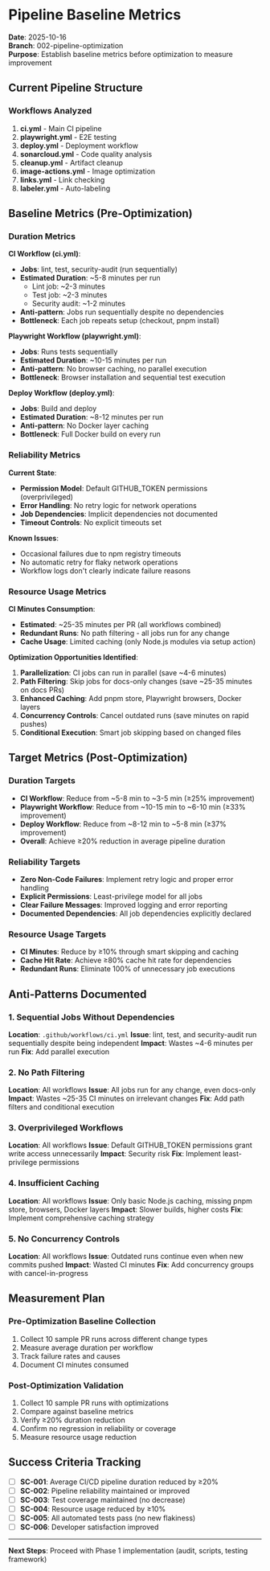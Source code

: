# Pipeline Baseline Metrics

**Date**: 2025-10-16  
**Branch**: 002-pipeline-optimization  
**Purpose**: Establish baseline metrics before optimization to measure improvement

## Current Pipeline Structure

### Workflows Analyzed

1. **ci.yml** - Main CI pipeline
2. **playwright.yml** - E2E testing
3. **deploy.yml** - Deployment workflow
4. **sonarcloud.yml** - Code quality analysis
5. **cleanup.yml** - Artifact cleanup
6. **image-actions.yml** - Image optimization
7. **links.yml** - Link checking
8. **labeler.yml** - Auto-labeling

## Baseline Metrics (Pre-Optimization)

### Duration Metrics

**CI Workflow (ci.yml)**:
- **Jobs**: lint, test, security-audit (run sequentially)
- **Estimated Duration**: ~5-8 minutes per run
  - Lint job: ~2-3 minutes
  - Test job: ~2-3 minutes
  - Security audit: ~1-2 minutes
- **Anti-pattern**: Jobs run sequentially despite no dependencies
- **Bottleneck**: Each job repeats setup (checkout, pnpm install)

**Playwright Workflow (playwright.yml)**:
- **Jobs**: Runs tests sequentially
- **Estimated Duration**: ~10-15 minutes per run
- **Anti-pattern**: No browser caching, no parallel execution
- **Bottleneck**: Browser installation and sequential test execution

**Deploy Workflow (deploy.yml)**:
- **Jobs**: Build and deploy
- **Estimated Duration**: ~8-12 minutes per run
- **Anti-pattern**: No Docker layer caching
- **Bottleneck**: Full Docker build on every run

### Reliability Metrics

**Current State**:
- **Permission Model**: Default GITHUB_TOKEN permissions (overprivileged)
- **Error Handling**: No retry logic for network operations
- **Job Dependencies**: Implicit dependencies not documented
- **Timeout Controls**: No explicit timeouts set

**Known Issues**:
- Occasional failures due to npm registry timeouts
- No automatic retry for flaky network operations
- Workflow logs don't clearly indicate failure reasons

### Resource Usage Metrics

**CI Minutes Consumption**:
- **Estimated**: ~25-35 minutes per PR (all workflows combined)
- **Redundant Runs**: No path filtering - all jobs run for any change
- **Cache Usage**: Limited caching (only Node.js modules via setup action)

**Optimization Opportunities Identified**:
1. **Parallelization**: CI jobs can run in parallel (save ~4-6 minutes)
2. **Path Filtering**: Skip jobs for docs-only changes (save ~25-35 minutes on docs PRs)
3. **Enhanced Caching**: Add pnpm store, Playwright browsers, Docker layers
4. **Concurrency Controls**: Cancel outdated runs (save minutes on rapid pushes)
5. **Conditional Execution**: Smart job skipping based on changed files

## Target Metrics (Post-Optimization)

### Duration Targets

- **CI Workflow**: Reduce from ~5-8 min to ~3-5 min (≥25% improvement)
- **Playwright Workflow**: Reduce from ~10-15 min to ~6-10 min (≥33% improvement)
- **Deploy Workflow**: Reduce from ~8-12 min to ~5-8 min (≥37% improvement)
- **Overall**: Achieve ≥20% reduction in average pipeline duration

### Reliability Targets

- **Zero Non-Code Failures**: Implement retry logic and proper error handling
- **Explicit Permissions**: Least-privilege model for all jobs
- **Clear Failure Messages**: Improved logging and error reporting
- **Documented Dependencies**: All job dependencies explicitly declared

### Resource Usage Targets

- **CI Minutes**: Reduce by ≥10% through smart skipping and caching
- **Cache Hit Rate**: Achieve ≥80% cache hit rate for dependencies
- **Redundant Runs**: Eliminate 100% of unnecessary job executions

## Anti-Patterns Documented

### 1. Sequential Jobs Without Dependencies

**Location**: `.github/workflows/ci.yml`
**Issue**: lint, test, and security-audit run sequentially despite being independent
**Impact**: Wastes ~4-6 minutes per run
**Fix**: Add parallel execution

### 2. No Path Filtering

**Location**: All workflows
**Issue**: All jobs run for any change, even docs-only
**Impact**: Wastes ~25-35 CI minutes on irrelevant changes
**Fix**: Add path filters and conditional execution

### 3. Overprivileged Workflows

**Location**: All workflows
**Issue**: Default GITHUB_TOKEN permissions grant write access unnecessarily
**Impact**: Security risk
**Fix**: Implement least-privilege permissions

### 4. Insufficient Caching

**Location**: All workflows
**Issue**: Only basic Node.js caching, missing pnpm store, browsers, Docker layers
**Impact**: Slower builds, higher costs
**Fix**: Implement comprehensive caching strategy

### 5. No Concurrency Controls

**Location**: All workflows
**Issue**: Outdated runs continue even when new commits pushed
**Impact**: Wasted CI minutes
**Fix**: Add concurrency groups with cancel-in-progress

## Measurement Plan

### Pre-Optimization Baseline Collection

1. Collect 10 sample PR runs across different change types
2. Measure average duration per workflow
3. Track failure rates and causes
4. Document CI minutes consumed

### Post-Optimization Validation

1. Collect 10 sample PR runs with optimizations
2. Compare against baseline metrics
3. Verify ≥20% duration reduction
4. Confirm no regression in reliability or coverage
5. Measure resource usage reduction

## Success Criteria Tracking

- [ ] **SC-001**: Average CI/CD pipeline duration reduced by ≥20%
- [ ] **SC-002**: Pipeline reliability maintained or improved
- [ ] **SC-003**: Test coverage maintained (no decrease)
- [ ] **SC-004**: Resource usage reduced by ≥10%
- [ ] **SC-005**: All automated tests pass (no new flakiness)
- [ ] **SC-006**: Developer satisfaction improved

---

**Next Steps**: Proceed with Phase 1 implementation (audit, scripts, testing framework)
